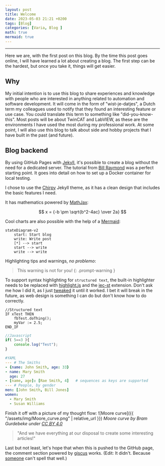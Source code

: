 ```yaml
---
layout: post
title: Welcome
date: 2023-05-03 21:21 +0200
tags: [Blog]
categories: [Varia, Blog ]
math: true
mermaid: true
---
```

---

Here we are, with the first post on this blog. By the time this post goes online, I will have learned a lot about creating a blog. The first step can be the hardest, but once you take it, things will get easier.

## Why

My initial intention is to use this blog to share experiences and knowledge with people who are interested in anything related to automation and software development. It will come in the form of "wist-je-datjes", a Dutch term my colleagues used to notify that they found an interesting feature or use case. You could translate this term to something like "did-you-know-this". Most posts will be about TwinCAT and LabVIEW, as these are the environments I have used the most during my professional work. At some point, I will also use this blog to talk about side and hobby projects that I have built in the past (and future).

## Blog backend
By using GitHub Pages with [Jekyll](https://jekyllrb.com/), it's possible to create a blog without the need for a dedicated server.
The tutorial from [Bill Raymond](https://github.com/BillRaymond/my-jekyll-docker-website) was a perfect starting point. It goes into detail on how to set up a Docker container for local testing.


I chose to use the [Chirpy](https://github.com/cotes2020/jekyll-theme-chirpy) Jekyll theme, as it has a clean design that includes the basic features I need.

It has mathematics powered by [MathJax](https://www.mathjax.org/):

$$ x = {-b \pm \sqrt{b^2-4ac} \over 2a} $$

Cool charts are also possible with the help of a [Mermaid](https://mermaid.js.org/):

```mermaid
stateDiagram-v2
    start: Start blog
    write: Write post
    [*] --> start
    start --> write
    write --> write
```
	
Highlighting tips and warnings, *no problemo*:
> This warning is not for you!
{: .prompt-warning }


To support syntax highlighting for `structured text`, the built-in highlighter needs to be replaced with [highlight.js](https://highlightjs.org/) and the [iec-st](https://github.com/highlightjs/highlightjs-structured-text) extension. Don't ask me how I did it, as I just [tweaked](https://jojozhuang.github.io/tutorial/jekyll-highlighting/) it until it worked. I bet it will break in the future, as web design is something I can do but don't know how to do correctly.

```iecst
//Structured text
IF xTest THEN
    fbTest.doThing();
    myVar := 2.5;
END_IF
```

```javascript
//Javascript
if( 5==3 ){
    console.log("Test");
}
```

```yaml
#YAML
--- # The Smiths
- {name: John Smith, age: 33}
- name: Mary Smith
  age: 27
- [name, age]: [Rae Smith, 4]   # sequences as keys are supported
--- # People, by gender
men: [John Smith, Bill Jones]
women:
  - Mary Smith
  - Susan Williams
```

Finish it off with a picture of my thought flow:
![Moore curve]({{ "/assets/img/Moore_curve.png" | relative_url }})
_Moore curve by Bram Gurdebeke under [CC BY 4.0](https://creativecommons.org/licenses/by/4.0/)_

> "And we have everything at our disposal to create some interesting articles!"

Last but not least, let's hope that when this is pushed to the GitHub page, the comment section powered by [giscus](https://giscus.app/) works. (Edit: It didn't. Because [someone](https://github.com/Hopperpop/Hopperpop.github.io/commit/00cf0e37b7aebf92d53c885d1ba1b8b59e6bc5a7) can't spell that well.)